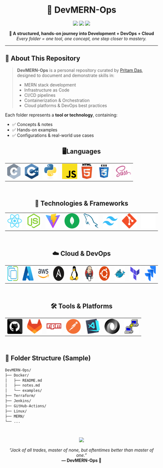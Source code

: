 <h1 align="center">🚀 DevMERN-Ops</h1>
<p align="center">
  <img src="https://img.shields.io/badge/Status-Learning-blue?style=flat-square"/>
  <img src="https://img.shields.io/badge/Focus-Fullstack+DevOps-green?style=flat-square"/>
  <img src="https://img.shields.io/badge/Made%20by-Pritam%20Das-blueviolet?style=flat-square"/>
</p>

<p align="center">
  <b>📁 A structured, hands-on journey into Development + DevOps + Cloud</b><br>
  <i>Every folder = one tool, one concept, one step closer to mastery.</i>
</p>

---

## 📘 About This Repository

> **DevMERN-Ops** is a personal repository curated by [Pritam Das](https://www.linkedin.com/in/pritamdas22/), designed to document and demonstrate skills in:
>
> - MERN stack development
> - Infrastructure as Code
> - CI/CD pipelines
> - Containerization & Orchestration
> - Cloud platforms & DevOps best practices

Each folder represents a **tool or technology**, containing:

- ✅ Concepts & notes
- ✅ Hands-on examples
- ✅ Configurations & real-world use cases

<h2 align="center">🖥️Languages</h2>
<table align="center">
  <tr>
    <td align="center"><img title="C" height="50" src="images/c.svg"></td>
    <td align="center"><img title="C++" height="50" src="images/cpp.svg"></td>
    <td align="center"><img title="Python" height="50" src="images/python-original.svg"></td>
    <td align="center"><img title="Javascript" height="50" src="images/javascript.svg"></td>
    <td align="center"><img title="HTML5" height="50" src="images/html5.svg"> </td>
    <td align="center"><img title="CSS" height="50" src="images/css.svg"> </td>
    <td align="center"><img title="SASS" height="50" src="images/sass.svg"> </td>
  </tr>
</table>

<br>

<h2 align="center">🚀 Technologies & Frameworks</h2>
<table align="center">
  <tr>
    <td align="center"><img title="React" height="50" src="images/react-original.svg"></td>
    <td align="center"><img title="Node.js" height="50" src="images/node.svg"></td>
    <td align="center"><img title="Vite" height="50" src="images/Vite.svg"></td>
    <td align="center"><img title="MongoDB" height="50" src="images/mongodb.svg"></td>
    <td align="center"><img title="MySQL" height="50" src="images/mysql.svg"></td>
    <td align="center"><img title="Tailwind CSS" height="50" src="images/Tailwind.svg"></td>
    <td align="center"><img title="Git" height="50" src="images/git-original.svg"></td>
    <td align="center"><img title="Express" height="50" src="images/express.svg"></td>
  </tr>
</table>

<br>

<h2 align="center">☁️ Cloud & DevOps</h2>
<table align="center">
  <tr>
    <td align="center"><img title="vSphere" height="50" src="images/vSphere.svg"></td>
    <td align="center"><img title="Azure" height="50" src="images/Azure.svg"></td>
    <td align="center"><img title="Azure" height="50" src="images/AWS.svg"></td>
    <td align="center"><img title="Ansible" height="50" src="images/Ansible.svg"></td>
    <td align="center"><img title="Linux" height="50" src="images/Linux.svg"></td>
    <td align="center"><img title="Jenkins" height="50" src="images/Jenkins.svg"></td>
    <td align="center"><img title="Ubuntu" height="50" src="images/Ubuntu.svg"></td>
    <td align="center"><a href="https://github.com/er-pritamdas/CloudMERNOps_Lab/tree/main/Docker"><img title="Docker" height="50" src="images/Docker.svg"></a></td>
    <td align="center"><img title="Terraform" height="50" src="images/Terraform.svg"></td>
    <td align="center"><img title="Jira" height="50" src="images/jira.svg"></td>

  </tr>
</table>

<br>

<h2 align="center">🛠️ Tools & Platforms</h2>
<table align="center">
  <tr>
    <td align="center"><img title="GitHub" height="50" src="images/github.svg"></td>
    <td align="center"><img title="GitLab" height="50" src="images/GitLab.svg"></td>
    <td align="center"><img title="npm" height="50" src="images/npm.svg"></td>
    <td align="center"><img title="Postman" height="50" src="images/Postman.svg"></td>
    <td align="center"><img title="Visual Studio Code" height="50" src="images/vscode.png"></td>
    <td align="center"><img title="JSON" height="50" src="images/json.svg"></td>
    <td align="center"><img title="PuTTY" height="50" src="images/PuTTY.svg"></td>
  </tr>
</table>

<br>

## 📂 Folder Structure (Sample)

```bash
DevMERN-Ops/
├── Docker/
│   ├── README.md
│   ├── notes.md
│   └── examples/
├── Terraform/
├── Jenkins/
├── GitHub-Actions/
├── Linux/
├── MERN/
└── ...
```

<br>

<p align="center">
  <img src="https://img.shields.io/badge/Quote-Inspiration-blueviolet?style=flat-square" />
</p>

<p align="center">
  <i>“Jack of all trades, master of none, but oftentimes better than master of one.”</i><br>
  <b>— DevMERN-Ops 🚀</b>
</p>
